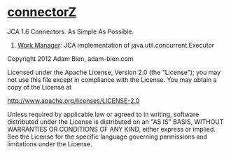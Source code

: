 [connectorZ](http://connectorz.adam-bien.com)
==========

JCA 1.6 Connectors. As Simple As Possible.

1. [Work Manager](http://connectorz.adam-bien.com): JCA implementation of java.util.concurrent.Executor


Copyright 2012 Adam Bien, adam-bien.com

Licensed under the Apache License, Version 2.0 (the "License");
you may not use this file except in compliance with the License.
You may obtain a copy of the License at

  http://www.apache.org/licenses/LICENSE-2.0

Unless required by applicable law or agreed to in writing, software
distributed under the License is distributed on an "AS IS" BASIS,
WITHOUT WARRANTIES OR CONDITIONS OF ANY KIND, either express or implied.
See the License for the specific language governing permissions and
limitations under the License.
